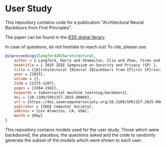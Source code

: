 # User Study

This repository contains code for a publication "Architectural Neural Backdoors from First Principles".

The paper can be found in the [IEEE digital library](https://www.computer.org/csdl/proceedings-article/sp/2025/223600a060/21B7R5Paz60).

In case of questions, do not hestiate to reach out! To cite, please use:

```bibtex
@inproceedings{langford2025architectural,
    author = { Langford, Harry and Shumailov, Ilia and Zhao, Yiren and Mullins, Robert and Papernot, Nicolas },
    booktitle = { 2025 IEEE Symposium on Security and Privacy (SP) },
    title = {{A}rchitectural {N}eural {B}ackdoors from {F}irst {P}rinciples},
    year = {2025},
    volume = {},
    ISSN = {2375-1207},
    pages = {1564-1582},
    keywords = {adversarial machine learning;backdoors},
    doi = {10.1109/SP61157.2025.00060},
    url = {https://doi.ieeecomputersociety.org/10.1109/SP61157.2025.00060},
    publisher = {IEEE Computer Society},
    address = {Los Alamitos, CA, USA},
    month = {May}
}
```

This repository contains models used for the user study. Those which were backdoored, the placebos, the questions asked and the code to randomly generate the subset of the models which were shown to each user.
